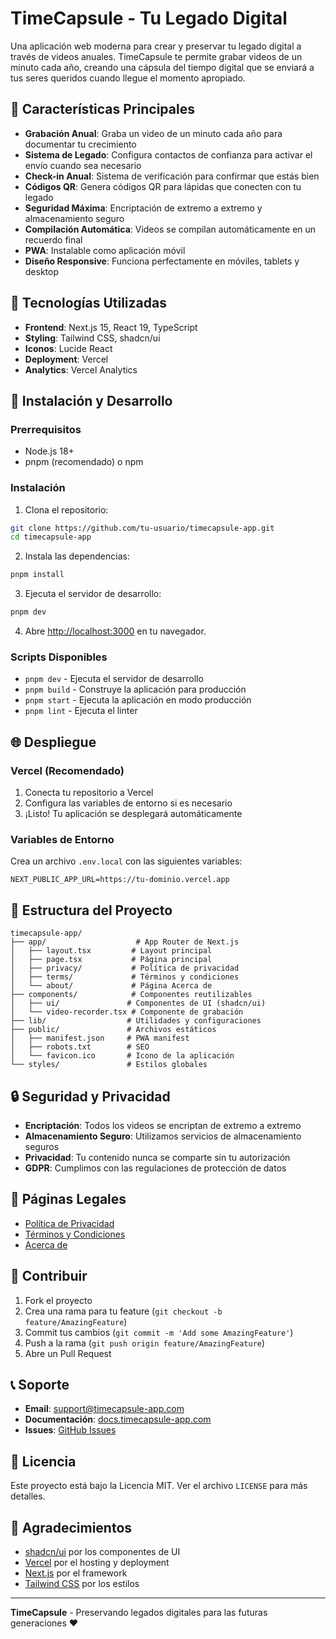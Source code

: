 # TimeCapsule - Tu Legado Digital

Una aplicación web moderna para crear y preservar tu legado digital a través de videos anuales. TimeCapsule te permite grabar videos de un minuto cada año, creando una cápsula del tiempo digital que se enviará a tus seres queridos cuando llegue el momento apropiado.

## 🌟 Características Principales

- **Grabación Anual**: Graba un video de un minuto cada año para documentar tu crecimiento
- **Sistema de Legado**: Configura contactos de confianza para activar el envío cuando sea necesario
- **Check-in Anual**: Sistema de verificación para confirmar que estás bien
- **Códigos QR**: Genera códigos QR para lápidas que conecten con tu legado
- **Seguridad Máxima**: Encriptación de extremo a extremo y almacenamiento seguro
- **Compilación Automática**: Videos se compilan automáticamente en un recuerdo final
- **PWA**: Instalable como aplicación móvil
- **Diseño Responsive**: Funciona perfectamente en móviles, tablets y desktop

## 🚀 Tecnologías Utilizadas

- **Frontend**: Next.js 15, React 19, TypeScript
- **Styling**: Tailwind CSS, shadcn/ui
- **Iconos**: Lucide React
- **Deployment**: Vercel
- **Analytics**: Vercel Analytics

## 📱 Instalación y Desarrollo

### Prerrequisitos

- Node.js 18+ 
- pnpm (recomendado) o npm

### Instalación

1. Clona el repositorio:
```bash
git clone https://github.com/tu-usuario/timecapsule-app.git
cd timecapsule-app
```

2. Instala las dependencias:
```bash
pnpm install
```

3. Ejecuta el servidor de desarrollo:
```bash
pnpm dev
```

4. Abre [http://localhost:3000](http://localhost:3000) en tu navegador.

### Scripts Disponibles

- `pnpm dev` - Ejecuta el servidor de desarrollo
- `pnpm build` - Construye la aplicación para producción
- `pnpm start` - Ejecuta la aplicación en modo producción
- `pnpm lint` - Ejecuta el linter

## 🌐 Despliegue

### Vercel (Recomendado)

1. Conecta tu repositorio a Vercel
2. Configura las variables de entorno si es necesario
3. ¡Listo! Tu aplicación se desplegará automáticamente

### Variables de Entorno

Crea un archivo `.env.local` con las siguientes variables:

```env
NEXT_PUBLIC_APP_URL=https://tu-dominio.vercel.app
```

## 📁 Estructura del Proyecto

```
timecapsule-app/
├── app/                    # App Router de Next.js
│   ├── layout.tsx         # Layout principal
│   ├── page.tsx           # Página principal
│   ├── privacy/           # Política de privacidad
│   ├── terms/             # Términos y condiciones
│   └── about/             # Página Acerca de
├── components/            # Componentes reutilizables
│   ├── ui/               # Componentes de UI (shadcn/ui)
│   └── video-recorder.tsx # Componente de grabación
├── lib/                  # Utilidades y configuraciones
├── public/               # Archivos estáticos
│   ├── manifest.json     # PWA manifest
│   ├── robots.txt        # SEO
│   └── favicon.ico       # Icono de la aplicación
└── styles/               # Estilos globales
```

## 🔒 Seguridad y Privacidad

- **Encriptación**: Todos los videos se encriptan de extremo a extremo
- **Almacenamiento Seguro**: Utilizamos servicios de almacenamiento seguros
- **Privacidad**: Tu contenido nunca se comparte sin tu autorización
- **GDPR**: Cumplimos con las regulaciones de protección de datos

## 📄 Páginas Legales

- [Política de Privacidad](/privacy)
- [Términos y Condiciones](/terms)
- [Acerca de](/about)

## 🤝 Contribuir

1. Fork el proyecto
2. Crea una rama para tu feature (`git checkout -b feature/AmazingFeature`)
3. Commit tus cambios (`git commit -m 'Add some AmazingFeature'`)
4. Push a la rama (`git push origin feature/AmazingFeature`)
5. Abre un Pull Request

## 📞 Soporte

- **Email**: support@timecapsule-app.com
- **Documentación**: [docs.timecapsule-app.com](https://docs.timecapsule-app.com)
- **Issues**: [GitHub Issues](https://github.com/tu-usuario/timecapsule-app/issues)

## 📄 Licencia

Este proyecto está bajo la Licencia MIT. Ver el archivo `LICENSE` para más detalles.

## 🙏 Agradecimientos

- [shadcn/ui](https://ui.shadcn.com/) por los componentes de UI
- [Vercel](https://vercel.com/) por el hosting y deployment
- [Next.js](https://nextjs.org/) por el framework
- [Tailwind CSS](https://tailwindcss.com/) por los estilos

---

**TimeCapsule** - Preservando legados digitales para las futuras generaciones ❤️
